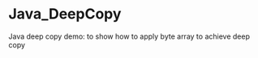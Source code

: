 Java_DeepCopy
=============

Java deep copy demo: to show how to apply byte array to achieve deep copy
